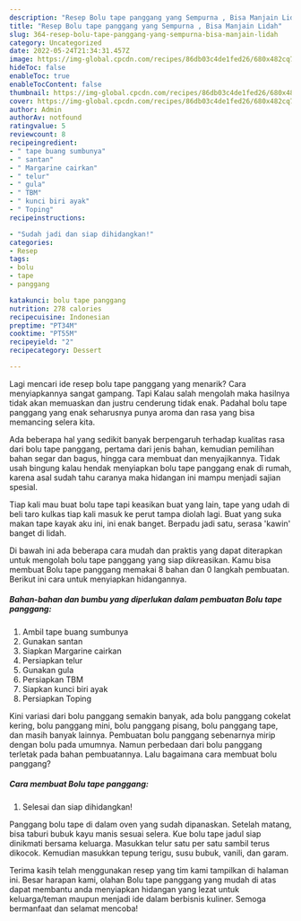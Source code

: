 ```yaml
---
description: "Resep Bolu tape panggang yang Sempurna , Bisa Manjain Lidah"
title: "Resep Bolu tape panggang yang Sempurna , Bisa Manjain Lidah"
slug: 364-resep-bolu-tape-panggang-yang-sempurna-bisa-manjain-lidah
category: Uncategorized
date: 2022-05-24T21:34:31.457Z
image: https://img-global.cpcdn.com/recipes/86db03c4de1fed26/680x482cq70/bolu-tape-panggang-foto-resep-utama.jpg
hideToc: false
enableToc: true
enableTocContent: false
thumbnail: https://img-global.cpcdn.com/recipes/86db03c4de1fed26/680x482cq70/bolu-tape-panggang-foto-resep-utama.jpg
cover: https://img-global.cpcdn.com/recipes/86db03c4de1fed26/680x482cq70/bolu-tape-panggang-foto-resep-utama.jpg
author: Admin
authorAv: notfound
ratingvalue: 5
reviewcount: 8
recipeingredient:
- " tape buang sumbunya"
- " santan"
- " Margarine cairkan"
- " telur"
- " gula"
- " TBM"
- " kunci biri ayak"
- " Toping"
recipeinstructions:

- "Sudah jadi dan siap dihidangkan!"
categories:
- Resep
tags:
- bolu
- tape
- panggang

katakunci: bolu tape panggang 
nutrition: 278 calories
recipecuisine: Indonesian
preptime: "PT34M"
cooktime: "PT55M"
recipeyield: "2"
recipecategory: Dessert

---
```



Lagi mencari ide resep bolu tape panggang yang menarik? Cara menyiapkannya sangat gampang. Tapi Kalau salah mengolah maka hasilnya tidak akan memuaskan dan justru cenderung tidak enak. Padahal bolu tape panggang yang enak seharusnya punya aroma dan rasa yang bisa memancing selera kita.


Ada beberapa hal yang sedikit banyak berpengaruh terhadap kualitas rasa dari bolu tape panggang, pertama dari jenis bahan, kemudian pemilihan bahan segar dan bagus, hingga cara membuat dan menyajikannya. Tidak usah bingung kalau hendak menyiapkan bolu tape panggang enak di rumah, karena asal sudah tahu caranya maka hidangan ini mampu menjadi sajian spesial.

Tiap kali mau buat bolu tape tapi keasikan buat yang lain, tape yang udah di beli taro kulkas tiap kali masuk ke perut tampa diolah lagi. Buat yang suka makan tape kayak aku ini, ini enak banget. Berpadu jadi satu, serasa &#39;kawin&#39; banget di lidah.


Di bawah ini ada beberapa cara mudah dan praktis yang dapat diterapkan untuk mengolah bolu tape panggang yang siap dikreasikan. Kamu bisa membuat Bolu tape panggang memakai 8 bahan dan 0 langkah pembuatan. Berikut ini cara untuk menyiapkan hidangannya.

<!--inarticleads1-->

##### Bahan-bahan dan bumbu yang diperlukan dalam pembuatan Bolu tape panggang:

1. Ambil  tape buang sumbunya
1. Gunakan  santan
1. Siapkan  Margarine cairkan
1. Persiapkan  telur
1. Gunakan  gula
1. Persiapkan  TBM
1. Siapkan  kunci biri ayak
1. Persiapkan  Toping


Kini variasi dari bolu panggang semakin banyak, ada bolu panggang cokelat kering, bolu panggang mini, bolu panggang pisang, bolu panggang tape, dan masih banyak lainnya. Pembuatan bolu panggang sebenarnya mirip dengan bolu pada umumnya. Namun perbedaan dari bolu panggang terletak pada bahan pembuatannya. Lalu bagaimana cara membuat bolu panggang? 

<!--inarticleads2-->

##### Cara membuat Bolu tape panggang:


1. Selesai dan siap dihidangkan!

Panggang bolu tape di dalam oven yang sudah dipanaskan. Setelah matang, bisa taburi bubuk kayu manis sesuai selera. Kue bolu tape jadul siap dinikmati bersama keluarga. Masukkan telur satu per satu sambil terus dikocok. Kemudian masukkan tepung terigu, susu bubuk, vanili, dan garam. 

Terima kasih telah menggunakan resep yang tim kami tampilkan di halaman ini. Besar harapan kami, olahan Bolu tape panggang yang mudah di atas dapat membantu anda menyiapkan hidangan yang lezat untuk keluarga/teman maupun menjadi ide dalam berbisnis kuliner. Semoga bermanfaat dan selamat mencoba!
